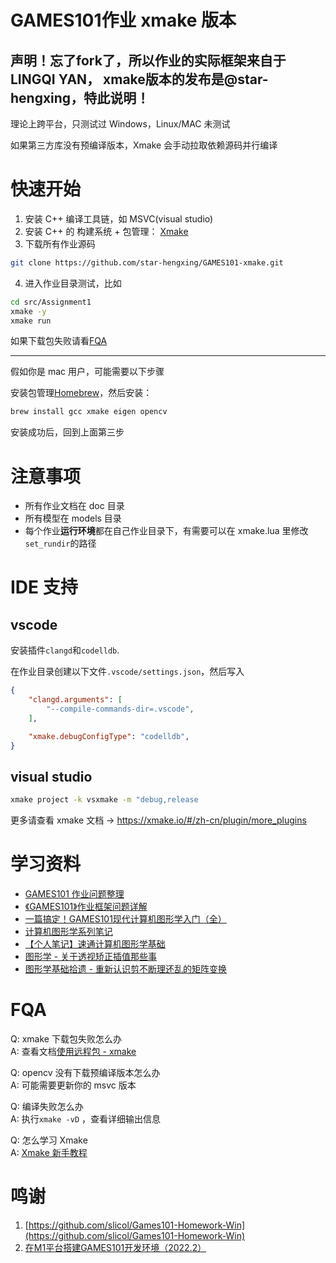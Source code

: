 # GAMES101作业 xmake 版本


## 声明！忘了fork了，所以作业的实际框架来自于LINGQI YAN， xmake版本的发布是@star-hengxing，特此说明！
理论上跨平台，只测试过 Windows，Linux/MAC 未测试

如果第三方库没有预编译版本，Xmake 会手动拉取依赖源码并行编译

# 快速开始

1. 安装 C++ 编译工具链，如 MSVC(visual studio)
2. 安装 C++ 的 构建系统 + 包管理： [Xmake](https://xmake.io/#/zh-cn/guide/installation)
3. 下载所有作业源码

```bash
git clone https://github.com/star-hengxing/GAMES101-xmake.git
```

4. 进入作业目录测试，比如

```bash
cd src/Assignment1
xmake -y
xmake run
```

如果下载包失败请看[FQA](#fqa)

---

假如你是 mac 用户，可能需要以下步骤

安装包管理[Homebrew](https://brew.sh/)，然后安装：

```bash
brew install gcc xmake eigen opencv
```

安装成功后，回到上面第三步

# 注意事项

* 所有作业文档在 doc 目录
* 所有模型在 models 目录
* 每个作业**运行环境**都在自己作业目录下，有需要可以在 xmake.lua 里修改`set_rundir`的路径

# IDE 支持

## vscode

安装插件`clangd`和`codelldb`.

在作业目录创建以下文件`.vscode/settings.json`，然后写入
```json
{
    "clangd.arguments": [
        "--compile-commands-dir=.vscode",
    ],

    "xmake.debugConfigType": "codelldb",
}
```

## visual studio

```bash
xmake project -k vsxmake -m "debug,release
```

更多请查看 xmake 文档 -> https://xmake.io/#/zh-cn/plugin/more_plugins

# 学习资料

- [GAMES101 作业问题整理](https://zhuanlan.zhihu.com/p/375391720)
- [《GAMES101》作业框架问题详解](https://zhuanlan.zhihu.com/p/509902950)
- [一篇搞定！GAMES101现代计算机图形学入门（全）](https://zhuanlan.zhihu.com/p/394932478)
- [计算机图形学系列笔记](https://www.zhihu.com/column/c_1249465121615204352)
- [【个人笔记】速通计算机图形学基础](https://zhuanlan.zhihu.com/p/539347633)
- [图形学 - 关于透视矫正插值那些事](https://zhuanlan.zhihu.com/p/403259571)
- [图形学基础拾遗 - 重新认识剪不断理还乱的矩阵变换](https://zhuanlan.zhihu.com/p/223033896)

# FQA

Q: xmake 下载包失败怎么办  
A: 查看文档[使用远程包 - xmake](https://xmake.io/#/zh-cn/package/remote_package?id=%e8%bf%9c%e7%a8%8b%e5%8c%85%e4%b8%8b%e8%bd%bd%e4%bc%98%e5%8c%96)

Q: opencv 没有下载预编译版本怎么办  
A: 可能需要更新你的 msvc 版本

Q: 编译失败怎么办  
A: 执行`xmake -vD` ，查看详细输出信息

Q: 怎么学习 Xmake  
A: [Xmake 新手教程](https://zhuanlan.zhihu.com/p/640701847)

# 鸣谢

1. [https://github.com/slicol/Games101-Homework-Win](https://github.com/slicol/Games101-Homework-Win)
2. [在M1平台搭建GAMES101开发环境（2022.2）](https://zhuanlan.zhihu.com/p/472114465)
